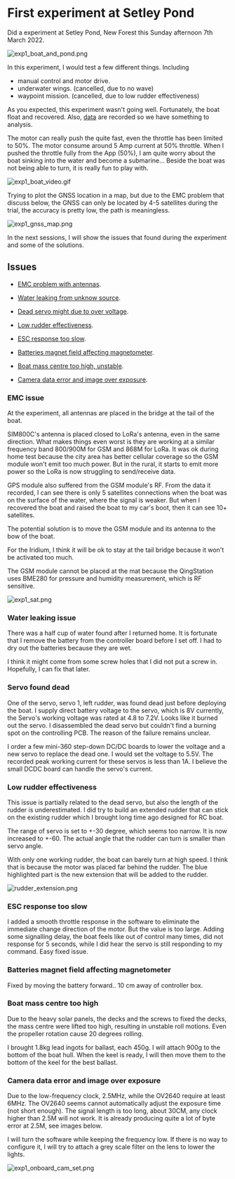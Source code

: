 # First experiment at Setley Pond

Did a experiment at Setley Pond, New Forest this Sunday afternoon 7th March 2022. 

![exp1_boat_and_pond.png](figures/exp1_boat_and_pond.png)

In this experiment, I would test a few different things. Including

- manual control and motor drive.
- underwater wings. (cancelled, due to no wave)
- waypoint mission. (cancelled, due to low rudder effectiveness)

As you expected, this experiment wasn't going well. Fortunately, the boat float and recovered. Also, [data](../experiments/2022-03-06%20dp%20first%20water%20run) are recorded so we have something to analysis.

The motor can really push the quite fast, even the throttle has been limited to 50%. The motor consume around 5 Amp current at 50% throttle. When I pushed the throttle fully from the App (50%), I am quite worry about the boat sinking into the water and become a submarine... Beside the boat was not being able to turn, it is really fun to play with.

![exp1_boat_video.gif](figures/exp1_boat_video.gif)

Trying to plot the GNSS location in a map, but due to the EMC problem that discuss below, the GNSS can only be located by 4-5 satellites during the trial, the accuracy is pretty low, the path is meaningless. 

![exp1_gnss_map.png](figures/exp1_gnss_map.png)

In the next sessions, I will show the issues that found during the experiment and some of the solutions. 

## Issues

- [EMC problem with antennas](#emc-issue). 

- [Water leaking from unknow source](#water-leaking-issue).

- [Dead servo might due to over voltage](#servo-found-dead).

- [Low rudder effectiveness](#low-rudder-effectiveness). 

- [ESC response too slow](#esc-response-too-slow). 

- [Batteries magnet field affecting magnetometer](#batteries-magnet-field-affecting-magnetometer). 

- [Boat mass centre too high, unstable](#boat-mass-centre-too-high). 

- [Camera data error and image over exposure](#camera-data-error-and-image-over-exposure). 

### EMC issue

At the experiment, all antennas are placed in the bridge at the tail of the boat. 

SIM800C's antenna is placed closed to LoRa's antenna, even in  the same direction. What makes things even worst is they are working at a similar frequency band 800/900M for GSM and 868M for LoRa.  It was ok during home test because the city area has better cellular coverage so the GSM module won't emit too much power. But in the rural, it starts to emit more power so the LoRa is now struggling to send/receive data. 

GPS module also suffered from the GSM module's RF. From the data it recorded, I can see there is only 5 satellites connections when the boat was on the surface of the water, where the signal is weaker. But when I recovered the boat and raised the boat to my car's boot, then it can see 10+ satellites.

The potential solution is to move the GSM module and its antenna to the bow of the boat. 

For the Iridium, I think it will be ok to stay at the tail bridge because it won't be activated too much. 

The GSM module cannot be placed at the mat because the QingStation uses BME280 for pressure and humidity measurement, which is RF sensitive. 

![exp1_sat.png](figures/exp1_sat.png)

### Water leaking issue

There was a half cup of water found after I returned home. It is fortunate that I remove the battery from the controller board before I set off. I had to dry out the batteries because they are wet. 

I think it might come from some screw holes that I did not put a screw in. Hopefully, I can fix that later. 

### Servo found dead

One of the servo, servo 1, left rudder, was found dead just before deploying the boat. I supply direct battery voltage to the servo, which is 8V currently, the Servo's working voltage was rated at 4.8 to 7.2V. Looks like it burned out the servo. I disassembled the dead servo but couldn't find a burning spot on the controlling PCB. The reason of the failure remains unclear. 

I order a few mini-360 step-down DC/DC boards to lower the voltage and a new servo to replace the dead one. I would set the voltage to 5.5V. The recorded peak working current for these servos is less than 1A. I believe the small DCDC board can handle the servo's current.

### Low rudder effectiveness

This issue is partially related to the dead servo, but also the length of the rudder is underestimated. I did try to build an extended rudder that can stick on the existing rudder which I brought long time ago designed for RC boat. 

The range of servo is set to +-30 degree, which seems too narrow. It is now increased to +-60. The actual angle that the rudder can turn is smaller than servo angle. 

With only one working rudder, the boat can barely turn at high speed. I think that is because the motor was placed far behind the rudder.  The blue highlighted part is the new extension that will be added to the rudder. 


![rudder_extension.png](figures/rudder_extension.png)

### ESC response too slow

I added a smooth throttle response in the software to eliminate the immediate change direction of the motor. But the value is too large. Adding some signalling delay, the boat feels like out of control many times, did not response for 5 seconds, while I did hear the servo is still responding to my command. Easy fixed issue. 

### Batteries magnet field affecting magnetometer

Fixed by moving the battery forward.. 10 cm away of controller box.

### Boat mass centre too high

Due to the heavy solar panels, the decks and the screws to fixed the decks, the mass centre were lifted too high, resulting in unstable roll motions. Even the propeller rotation cause 20 degrees rolling. 

I brought 1.8kg lead ingots for ballast, each 450g. I will attach 900g to the bottom of the boat hull. When the keel is ready, I will then move them to the bottom of the keel for the best ballast. 

### Camera data error and image over exposure

Due to the low-frequency clock, 2.5MHz, while the OV2640 require at least 6MHz. The OV2640 seems cannot automatically adjust the exposure time (not short enough). The signal length is too long, about 30CM, any clock higher than 2.5M will not work. It is already producing quite a lot of byte error at 2.5M, see images below. 

I will turn the software while keeping the frequency low. If there is no way to configure it, I will try to attach a grey scale filter on the lens to lower the lights. 

![exp1_onboard_cam_set.png](figures/exp1_onboard_cam_set.png)
